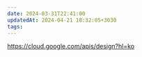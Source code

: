 ```yaml
---
date: 2024-03-31T22:41:00
updatedAt: 2024-04-21 18:32:05+3030
tags: 
---
```

https://cloud.google.com/apis/design?hl=ko